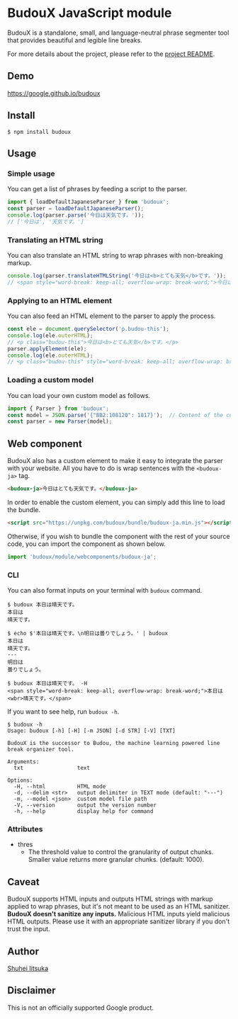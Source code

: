 <!-- markdownlint-disable MD014 -->
# BudouX JavaScript module

BudouX is a standalone, small, and language-neutral phrase segmenter tool that
provides beautiful and legible line breaks.

For more details about the project, please refer to the [project README](https://github.com/google/budoux/).

## Demo

<https://google.github.io/budoux>

## Install

```shellsession
$ npm install budoux
```

## Usage

### Simple usage

You can get a list of phrases by feeding a script to the parser.

```javascript
import { loadDefaultJapaneseParser } from 'budoux';
const parser = loadDefaultJapaneseParser();
console.log(parser.parse('今日は天気です。'));
// ['今日は', '天気です。']
```

### Translating an HTML string

You can also translate an HTML string to wrap phrases with non-breaking markup.

```javascript
console.log(parser.translateHTMLString('今日は<b>とても天気</b>です。'));
// <span style="word-break: keep-all; overflow-wrap: break-word;">今日は<b><wbr>とても<wbr>天気</b>です。</span>
```

### Applying to an HTML element

You can also feed an HTML element to the parser to apply the process.

```javascript
const ele = document.querySelector('p.budou-this');
console.log(ele.outerHTML);
// <p class="budou-this">今日は<b>とても天気</b>です。</p>
parser.applyElement(ele);
console.log(ele.outerHTML);
// <p class="budou-this" style="word-break: keep-all; overflow-wrap: break-word;">今日は<b><wbr>とても<wbr>天気</b>です。</p>
```

### Loading a custom model

You can load your own custom model as follows.

```javascript
import { Parser } from 'budoux';
const model = JSON.parse('{"BB2:108120": 1817}');  // Content of the custom model JSON file.
const parser = new Parser(model);
```

## Web component

BudouX also has a custom element to make it easy to integrate the parser with
your website.
All you have to do is wrap sentences with the `<budoux-ja>` tag.

```html
<budoux-ja>今日はとても天気です。</budoux-ja>
```

In order to enable the custom element, you can simply add this line to load the bundle.

```html
<script src="https://unpkg.com/budoux/bundle/budoux-ja.min.js"></script>
```

Otherwise, if you wish to bundle the component with the rest of your source code,
you can import the component as shown below.

```javascript
import 'budoux/module/webcomponents/budoux-ja';
```

### CLI

You can also format inputs on your terminal with `budoux` command.

```shellsession
$ budoux 本日は晴天です。
本日は
晴天です。
```

```shellsession
$ echo $'本日は晴天です。\n明日は曇りでしょう。' | budoux
本日は
晴天です。
---
明日は
曇りでしょう。
```

```shellsession
$ budoux 本日は晴天です。 -H
<span style="word-break: keep-all; overflow-wrap: break-word;">本日は<wbr>晴天です。</span>
```

If you want to see help, run `budoux -h`.

```shellsession
$ budoux -h
Usage: budoux [-h] [-H] [-m JSON] [-d STR] [-V] [TXT]

BudouX is the successor to Budou, the machine learning powered line break organizer tool.

Arguments:
  txt                 text

Options:
  -H, --html          HTML mode
  -d, --delim <str>   output delimiter in TEXT mode (default: "---")
  -m, --model <json>  custom model file path
  -V, --version       output the version number
  -h, --help          display help for command
```

### Attributes

- thres
  - The threshold value to control the granularity of output chunks.
    Smaller value returns more granular chunks. (default: 1000).

## Caveat

BudouX supports HTML inputs and outputs HTML strings with markup applied to wrap
phrases, but it's not meant to be used as an HTML sanitizer.
**BudouX doesn't sanitize any inputs.**
Malicious HTML inputs yield malicious HTML outputs.
Please use it with an appropriate sanitizer library if you don't trust the input.

## Author

[Shuhei Iitsuka](https://tushuhei.com)

## Disclaimer

This is not an officially supported Google product.
